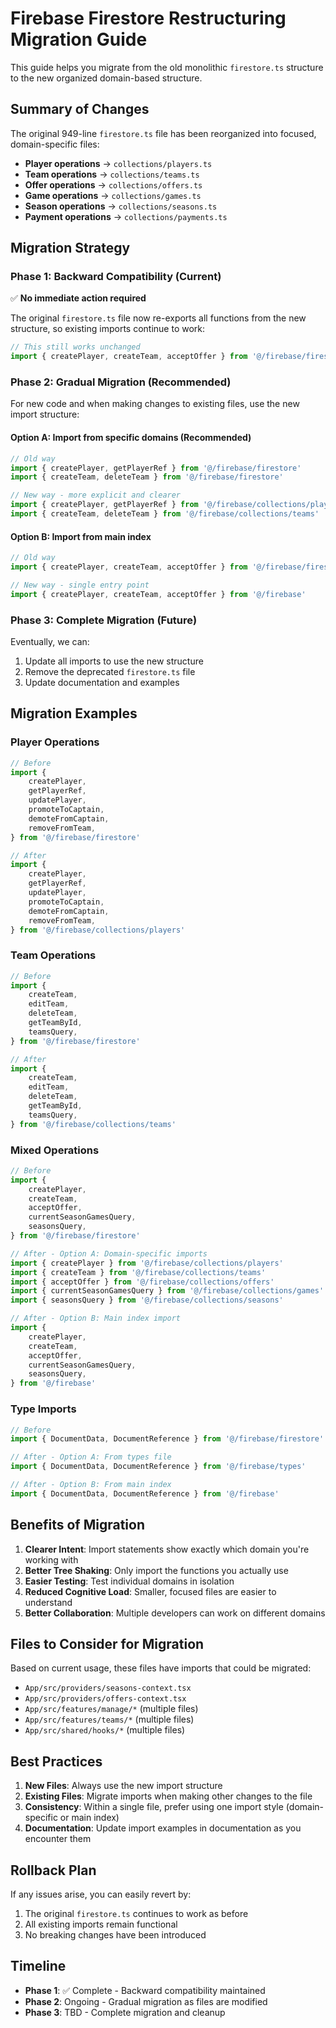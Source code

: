 # Firebase Firestore Restructuring Migration Guide

This guide helps you migrate from the old monolithic `firestore.ts` structure to the new organized domain-based structure.

## Summary of Changes

The original 949-line `firestore.ts` file has been reorganized into focused, domain-specific files:

- **Player operations** → `collections/players.ts`
- **Team operations** → `collections/teams.ts`
- **Offer operations** → `collections/offers.ts`
- **Game operations** → `collections/games.ts`
- **Season operations** → `collections/seasons.ts`
- **Payment operations** → `collections/payments.ts`

## Migration Strategy

### Phase 1: Backward Compatibility (Current)

✅ **No immediate action required**

The original `firestore.ts` file now re-exports all functions from the new structure, so existing imports continue to work:

```typescript
// This still works unchanged
import { createPlayer, createTeam, acceptOffer } from '@/firebase/firestore'
```

### Phase 2: Gradual Migration (Recommended)

For new code and when making changes to existing files, use the new import structure:

#### Option A: Import from specific domains (Recommended)

```typescript
// Old way
import { createPlayer, getPlayerRef } from '@/firebase/firestore'
import { createTeam, deleteTeam } from '@/firebase/firestore'

// New way - more explicit and clearer
import { createPlayer, getPlayerRef } from '@/firebase/collections/players'
import { createTeam, deleteTeam } from '@/firebase/collections/teams'
```

#### Option B: Import from main index

```typescript
// Old way
import { createPlayer, createTeam, acceptOffer } from '@/firebase/firestore'

// New way - single entry point
import { createPlayer, createTeam, acceptOffer } from '@/firebase'
```

### Phase 3: Complete Migration (Future)

Eventually, we can:

1. Update all imports to use the new structure
2. Remove the deprecated `firestore.ts` file
3. Update documentation and examples

## Migration Examples

### Player Operations

```typescript
// Before
import {
	createPlayer,
	getPlayerRef,
	updatePlayer,
	promoteToCaptain,
	demoteFromCaptain,
	removeFromTeam,
} from '@/firebase/firestore'

// After
import {
	createPlayer,
	getPlayerRef,
	updatePlayer,
	promoteToCaptain,
	demoteFromCaptain,
	removeFromTeam,
} from '@/firebase/collections/players'
```

### Team Operations

```typescript
// Before
import {
	createTeam,
	editTeam,
	deleteTeam,
	getTeamById,
	teamsQuery,
} from '@/firebase/firestore'

// After
import {
	createTeam,
	editTeam,
	deleteTeam,
	getTeamById,
	teamsQuery,
} from '@/firebase/collections/teams'
```

### Mixed Operations

```typescript
// Before
import {
	createPlayer,
	createTeam,
	acceptOffer,
	currentSeasonGamesQuery,
	seasonsQuery,
} from '@/firebase/firestore'

// After - Option A: Domain-specific imports
import { createPlayer } from '@/firebase/collections/players'
import { createTeam } from '@/firebase/collections/teams'
import { acceptOffer } from '@/firebase/collections/offers'
import { currentSeasonGamesQuery } from '@/firebase/collections/games'
import { seasonsQuery } from '@/firebase/collections/seasons'

// After - Option B: Main index import
import {
	createPlayer,
	createTeam,
	acceptOffer,
	currentSeasonGamesQuery,
	seasonsQuery,
} from '@/firebase'
```

### Type Imports

```typescript
// Before
import { DocumentData, DocumentReference } from '@/firebase/firestore'

// After - Option A: From types file
import { DocumentData, DocumentReference } from '@/firebase/types'

// After - Option B: From main index
import { DocumentData, DocumentReference } from '@/firebase'
```

## Benefits of Migration

1. **Clearer Intent**: Import statements show exactly which domain you're working with
2. **Better Tree Shaking**: Only import the functions you actually use
3. **Easier Testing**: Test individual domains in isolation
4. **Reduced Cognitive Load**: Smaller, focused files are easier to understand
5. **Better Collaboration**: Multiple developers can work on different domains

## Files to Consider for Migration

Based on current usage, these files have imports that could be migrated:

- `App/src/providers/seasons-context.tsx`
- `App/src/providers/offers-context.tsx`
- `App/src/features/manage/*` (multiple files)
- `App/src/features/teams/*` (multiple files)
- `App/src/shared/hooks/*` (multiple files)

## Best Practices

1. **New Files**: Always use the new import structure
2. **Existing Files**: Migrate imports when making other changes to the file
3. **Consistency**: Within a single file, prefer using one import style (domain-specific or main index)
4. **Documentation**: Update import examples in documentation as you encounter them

## Rollback Plan

If any issues arise, you can easily revert by:

1. The original `firestore.ts` continues to work as before
2. All existing imports remain functional
3. No breaking changes have been introduced

## Timeline

- **Phase 1**: ✅ Complete - Backward compatibility maintained
- **Phase 2**: Ongoing - Gradual migration as files are modified
- **Phase 3**: TBD - Complete migration and cleanup
